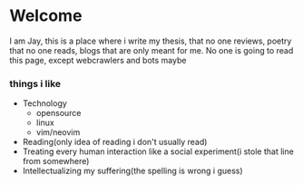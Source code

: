 # Welcome

I am Jay,
this is a place where i write my thesis, that no one reviews, poetry that no one reads, blogs that are only meant for me. No one is going to read this page, except webcrawlers and bots maybe

### things i like
- Technology
    - opensource
    - linux
    - vim/neovim
- Reading(only idea of reading i don't usually read)
- Treating every human interaction like a social experiment(i stole that line from somewhere)
- Intellectualizing my suffering(the spelling is wrong i guess)
